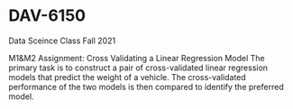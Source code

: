 # DAV-6150
 Data Sceince Class Fall 2021

 M1&M2
 	Assignment: Cross Validating a Linear Regression Model
 		The primary task is to construct a pair of cross-validated linear regression models that predict the weight of a vehicle. The cross-validated performance of the two models is then compared to identify the preferred model.
